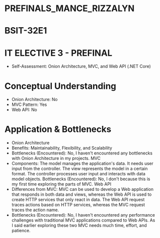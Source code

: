 # PREFINALS_MANCE_RIZZALYN
# BSIT-32E1
# IT ELECTIVE 3 - PREFINAL
* Self-Assessment: Onion Architecture, MVC, and Web API (.NET Core)
# Conceptual Understanding
* Onion Architecture: No
* MVC Pattern: Yes
* Web API: No
# Application & Bottlenecks
* Onion Architecture
* Benefits: Maintainability, Flexibility, and Scalability
* Bottlenecks (Encountered): No, I haven't encountered any bottlenecks with Onion Architecture in my projects.
MVC
* Components: The model manages the application's data. It needs user input from the controller. The view represents the model in a certain format. The controller processes user input and interacts with data model objects.
Bottlenecks (Encountered): No, I don't because this is my first time exploring the parts of MVC.
Web API
* Differences from MVC: MVC can be used to develop a Web application that responds in both data and views, whereas the Web API is used to create HTTP services that only react in data. The Web API request traces actions based on HTTP services, whereas the MVC request traces the action name.
* Bottlenecks (Encountered): No, I haven't encountered any performance challenges with traditional MVC applications compared to Web APIs. As I said earlier exploring these two MVC needs much time, effort, and patience.
